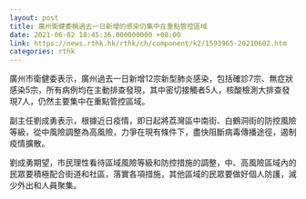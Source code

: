 ```yaml
---
layout: post
title: 廣州衛健委稱過去一日新增的感染仍集中在重點管控區域
date: 2021-06-02 18:45:36.000000000 +08:00
link: https://news.rthk.hk/rthk/ch/component/k2/1593965-20210602.htm
categories: rthk
---
```


廣州市衛健委表示，廣州過去一日新增12宗新型肺炎感染，包括確診7宗、無症狀感染5宗，所有病例均在主動排查發現，其中密切接觸者5人，核酸檢測大排查發現7人，仍然主要集中在重點管控區域。

副主任劉成勇表示，根據近日疫情，即日起將荔灣區中南街、白鶴洞街的防控風險等級，從中風險調整為高風險，力爭在現有條件下，盡快阻斷病毒傳播途徑，遏制疫情擴散。

劉成勇期望，市民理性看待區域風險等級和防控措施的調整，中、高風險區域內的民眾要積極配合街道和社區，落實各項措施，其他區域的民眾要做好個人防護，減少外出和人員聚集。

